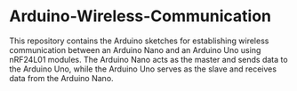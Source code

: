 # Arduino-Wireless-Communication
This repository contains the Arduino sketches for establishing wireless communication between an Arduino Nano and an Arduino Uno using nRF24L01 modules. The Arduino Nano acts as the master and sends data to the Arduino Uno, while the Arduino Uno serves as the slave and receives data from the Arduino Nano.
